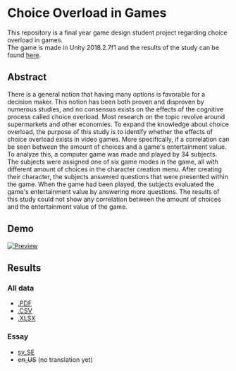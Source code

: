 # Choice Overload in Games
This repository is a final year game design student project regarding choice overload in games.<br />
The game is made in Unity 2018.2.7f1 and the results of the study can be found [here](Results).

## Abstract
There is a general notion that having many options is favorable for a decision maker. This notion has been both proven and disproven by numerous studies, and no consensus exists on the effects of the cognitive process called choice overload. Most research on the topic revolve around supermarkets and other economies. To expand the knowledge about choice overload, the purpose of this study is to identify whether the effects of choice overload exists in video games. More specifically, if a correlation can be seen between the amount of choices and a game's entertainment value. To analyze this, a computer game was made and played by 34 subjects. The subjects were assigned one of six game modes in the game, all with different amount of choices in the character creation menu. After creating their character, the subjects answered questions that were presented within the game. When the game had been played, the subjects evaluated the game's entertainment value by answering more questions. The results of this study could not show any correlation between the amount of choices and the entertainment value of the game.

## Demo
[![Preview](http://img.youtube.com/vi/4F3My1ckxC0/0.jpg)](https://www.youtube.com/watch?v=4F3My1ckxC0)

## Results
### All data
- [.PDF](Results/All%20data.pdf)
- [.CSV](Results/All%20data.csv)
- [.XLSX](Results/All%20data.xlsx)

### Essay
- [sv_SE](Results/Essay-sv_SE.pdf)
- ~~en_US~~ (no translation yet)
